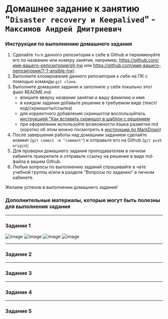 # Домашнее задание к занятию "`Disaster recovery и Keepalived`" - `Максимов Андрей Дмитриевич`


### Инструкция по выполнению домашнего задания

   1. Сделайте `fork` данного репозитория к себе в Github и переименуйте его по названию или номеру занятия, например, https://github.com/имя-вашего-репозитория/git-hw или  https://github.com/имя-вашего-репозитория/7-1-ansible-hw).
   2. Выполните клонирование данного репозитория к себе на ПК с помощью команды `git clone`.
   3. Выполните домашнее задание и заполните у себя локально этот файл README.md:
      - впишите вверху название занятия и вашу фамилию и имя
      - в каждом задании добавьте решение в требуемом виде (текст/код/скриншоты/ссылка)
      - для корректного добавления скриншотов воспользуйтесь [инструкцией "Как вставить скриншот в шаблон с решением](https://github.com/netology-code/sys-pattern-homework/blob/main/screen-instruction.md)
      - при оформлении используйте возможности языка разметки md (коротко об этом можно посмотреть в [инструкции  по MarkDown](https://github.com/netology-code/sys-pattern-homework/blob/main/md-instruction.md))
   4. После завершения работы над домашним заданием сделайте коммит (`git commit -m "comment"`) и отправьте его на Github (`git push origin`);
   5. Для проверки домашнего задания преподавателем в личном кабинете прикрепите и отправьте ссылку на решение в виде md-файла в вашем Github.
   6. Любые вопросы по выполнению заданий спрашивайте в чате учебной группы и/или в разделе “Вопросы по заданию” в личном кабинете.
   
Желаем успехов в выполнении домашнего задания!
   
### Дополнительные материалы, которые могут быть полезны для выполнения задания



---

### Задание 1
![image](https://github.com/duha2060/Disaster-Recovery-keepalived/assets/80347708/7d4c1218-e32d-473f-b4db-b83940ba74ae)
![image](https://github.com/duha2060/Disaster-Recovery-keepalived/assets/80347708/349fde73-ecf6-475e-a780-3014dedca9b7)
![image](https://github.com/duha2060/Disaster-Recovery-keepalived/assets/80347708/afbb6a62-cb3a-4c78-aea1-e14653f82e4c)
![image](https://github.com/duha2060/Disaster-Recovery-keepalived/assets/80347708/53001674-8464-45cf-b7db-95b8dcb03393)



---
### Задание 2


---
### Задание 3



---
### Задание 4



---
### Задание 5




